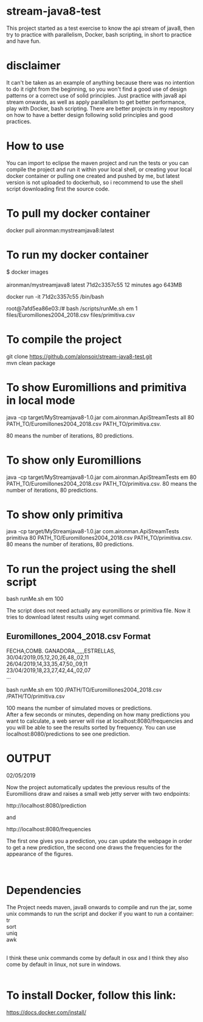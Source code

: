 # stream-java8-test
This project started as a test exercise to know the api stream of java8, then try to practice with parallelism, Docker, bash scripting, in short to practice and have fun. 

# disclaimer
It can't be taken as an example of anything because there was no intention to do it right from the beginning, so you won't find a good use of design patterns or a correct use of solid principles. Just practice with java8 api stream onwards, as well as apply parallelism to get better performance, play with Docker, bash scripting. There are better projects in my repository on how to have a better design following solid principles and good practices.<br />

# How to use <br />

You can import to eclipse the maven project and run the tests or you can compile the project and run it within your local shell, or creating your local docker container or pulling one created and pushed by me, but latest version is not uploaded to dockerhub, so i recommend to use the shell script downloading first the source code. <br />

# To pull my docker container <br />

docker pull aironman:mystreamjava8:latest <br />

# To run my docker container <br />
$ docker images <br />
<br />
aironman/mystreamjava8   latest              71d2c3357c55        12 minutes ago      643MB <br />

docker run -it 71d2c3357c55 /bin/bash <br />

root@7afd5ea86e03:/# bash /scripts/runMe.sh em 1 files/Euromillones2004_2018.csv files/primitiva.csv <br /> 

# To compile the project

git clone https://github.com/alonsoir/stream-java8-test.git <br />
mvn clean package <br />

# To show Euromillions and primitiva in local mode<br />

java -cp target/MyStreamjava8-1.0.jar com.aironman.ApiStreamTests all 80 PATH_TO/Euromillones2004_2018.csv PATH_TO/primitiva.csv. <br /> 

80 means the number of iterations, 80 predictions.<br />

# To show only Euromillions <br />

java -cp target/MyStreamjava8-1.0.jar com.aironman.ApiStreamTests em 80 PATH_TO/Euromillones2004_2018.csv PATH_TO/primitiva.csv. 80 means the number of iterations, 80 predictions.<br />

# To show only primitiva <br />

java -cp target/MyStreamjava8-1.0.jar com.aironman.ApiStreamTests primitiva 80 PATH_TO/Euromillones2004_2018.csv PATH_TO/primitiva.csv. 80 means the number of iterations, 80 predictions.<br />

# To run the project using the shell script <br />

bash runMe.sh em 100 <br />

The script does not need actually any euromillions or primitiva file. Now it tries to download latest results using wget command.
<br />

## Euromillones_2004_2018.csv Format <br />
FECHA,COMB. GANADORA,,,,,,ESTRELLAS,<br />
30/04/2019,05,12,20,26,48,,02,11<br />
26/04/2019,14,33,35,47,50,,09,11<br />
23/04/2019,18,23,27,42,44,,02,07 <br />
...<br />
<br />
bash runMe.sh em 100 /PATH/TO/Euromillones2004_2018.csv /PATH/TO/primitiva.csv<br /> 

100 means the number of simulated moves or predictions. <br />
After a few seconds or minutes, depending on how many predictions you want to calculate, a web server will rise at localhost:8080/frequencies and you will be able to see the results sorted by frequency.
You can use localhost:8080/predictions to see one prediction.
<br />
# OUTPUT

02/05/2019

Now the project automatically updates the previous results of the Euromillions draw and raises a small web jetty server with two endpoints: <br />

http://localhost:8080/prediction <br />

and <br />

http://localhost:8080/frequencies<br />

The first one gives you a prediction, you can update the webpage in order to get a new prediction, the second one draws the frequencies for the appearance of the figures.

<br />


# Dependencies <br />

The Project needs maven, java8 onwards to compile and run the jar, some unix commands to run the script and docker if you want to run a container: <br />
tr <br />
sort <br />
uniq <br />
awk  <br />
 <br />

I think these unix commands come by default in osx and I think they also come by default in linux, not sure in windows.  <br />
 <br />

# To install Docker, follow this link: <br />

https://docs.docker.com/install/<br />
<br />
